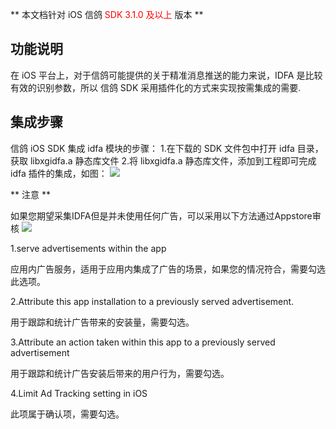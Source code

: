 ** 本文档针对 iOS 信鸽 <font color="#FF0000"> SDK 3.1.0 及以上 </font>  版本 **

## 功能说明
在 iOS 平台上，对于信鸽可能提供的关于精准消息推送的能力来说，IDFA 是比较有效的识别参数，所以 信鸽 SDK 采用插件化的方式来实现按需集成的需要.

## 集成步骤

信鸽 iOS SDK 集成 idfa 模块的步骤：
1.在下载的 SDK 文件包中打开 idfa 目录，获取 libxgidfa.a 静态库文件
2.将 libxgidfa.a 静态库文件，添加到工程即可完成 idfa 插件的集成，如图：
![](/assets/xgidfa.png)

** 注意 **

如果您期望采集IDFA但是并未使用任何广告，可以采用以下方法通过Appstore审核
![](http://docs.developer.qq.com/mta/assets/用户画像.png)

1.serve advertisements within the app

应用内广告服务，适用于应用内集成了广告的场景，如果您的情况符合，需要勾选此选项。

2.Attribute this app installation to a previously served advertisement.

用于跟踪和统计广告带来的安装量，需要勾选。

3.Attribute an action taken within this app to a previously served advertisement

用于跟踪和统计广告安装后带来的用户行为，需要勾选。

4.Limit Ad Tracking setting in iOS

此项属于确认项，需要勾选。






